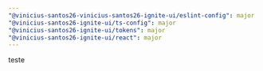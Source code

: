 ```yaml
---
"@vinicius-santos26-vinicius-santos26-ignite-ui/eslint-config": major
"@vinicius-santos26-ignite-ui/ts-config": major
"@vinicius-santos26-ignite-ui/tokens": major
"@vinicius-santos26-ignite-ui/react": major
---
```


teste
